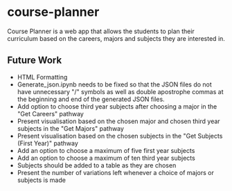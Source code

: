 # course-planner

Course Planner is a web app that allows the students to plan their curriculum based on the careers, majors and subjects they are interested in.

## Future Work

* HTML Formatting
* Generate_json.ipynb needs to be fixed so that the JSON files do not have unnecessary "/" symbols as well as double apostrophe commas at the beginning and end of the generated JSON files.
* Add option to choose third year subjects after choosing a major in the "Get Careers" pathway
* Present visualisation based on the chosen major and chosen third year subjects in the "Get Majors" pathway
* Present visualisation based on the chosen subjects in the "Get Subjects (First Year)" pathway
* Add an option to choose a maximum of five first year subjects
* Add an option to choose a maximum of ten third year subjects
* Subjects should be added to a table as they are chosen
* Present the number of variations left whenever a choice of majors or subjects is made